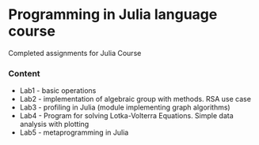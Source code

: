 # Programming in Julia language course

Completed assignments for Julia Course

### Content

- Lab1 - basic operations
- Lab2 - implementation of algebraic group with methods. RSA use case
- Lab3 - profiling in Julia (module implementing graph algorithms)
- Lab4 - Program for solving Lotka-Volterra Equations. Simple data analysis with plotting
- Lab5 - metaprogramming in Julia

